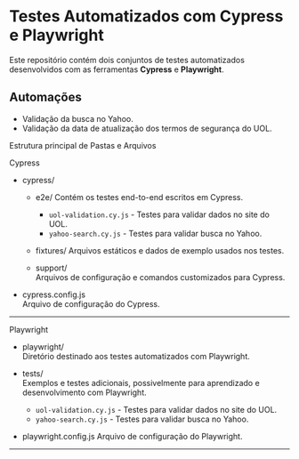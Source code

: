 # Testes Automatizados com Cypress e Playwright

Este repositório contém dois conjuntos de testes automatizados desenvolvidos com as ferramentas **Cypress** e **Playwright**.

## Automações

- Validação da busca no Yahoo.  
- Validação da data de atualização dos termos de segurança do UOL.



Estrutura principal de Pastas e Arquivos


Cypress

- cypress/

  - e2e/
    Contém os testes end-to-end escritos em Cypress.
    - `uol-validation.cy.js` - Testes para validar dados no site do UOL.
    - `yahoo-search.cy.js` - Testes para validar busca no Yahoo.

  - fixtures/
    Arquivos estáticos e dados de exemplo usados nos testes.

  - support/  
    Arquivos de configuração e comandos customizados para Cypress.

- cypress.config.js  
  Arquivo de configuração do Cypress.

---

 Playwright

- playwright/  
  Diretório destinado aos testes automatizados com Playwright.

- tests/  
  Exemplos e testes adicionais, possivelmente para aprendizado e desenvolvimento com Playwright.
    - `uol-validation.cy.js` - Testes para validar dados no site do UOL.
    - `yahoo-search.cy.js` - Testes para validar busca no Yahoo.

- playwright.config.js 
  Arquivo de configuração do Playwright.

---
